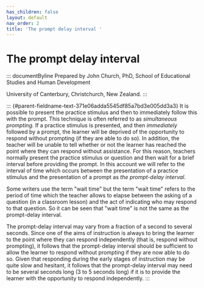 ```yaml
---
has_children: false
layout: default
nav_order: 2
title: 'The prompt delay interval '
---
```

# The prompt delay interval 


::: documentByline
Prepared by John Church, PhD, School of Educational Studies and Human
Development

University of Canterbury, Christchurch, New Zealand.
:::

::: {#parent-fieldname-text-371e06adda5545df85a7bd3e005dd3a3}
It is possible to present the practice stimulus and then to immediately
follow this with the prompt. This technique is often referred to as
*simultaneous prompting.* If a practice stimulus is presented, and then
*immediately* followed by a prompt, the learner will be deprived of the
opportunity to respond without prompting (if they are able to do so). In
addition, the teacher will be unable to tell whether or not the learner
has reached the point where they can respond without assistance. For
this reason, teachers normally present the practice stimulus or question
and then wait for a brief interval before providing the prompt. In this
account we will refer to the interval of time which occurs between the
presentation of a practice stimulus and the presentation of a prompt as
*the prompt-delay interval*.

Some writers use the term "wait time" but the term "wait time" refers to
the period of time which the teacher allows to elapse between the asking
of a question (in a classroom lesson) and the act of indicating who may
respond to that question. So it can be seen that "wait time" is not the
same as the prompt-delay interval.

The prompt-delay interval may vary from a fraction of a second to
several seconds. Since one of the aims of instruction is always to bring
the learner to the point where they can respond independently (that is,
respond without prompting), it follows that the prompt-delay interval
should be sufficient to allow the learner to respond without prompting
if they are now able to do so. Given that responding during the early
stages of instruction may be quite slow and hesitant, it follows that
the prompt-delay interval may need to be several seconds long (3 to 5
seconds long) if it is to provide the learner with the opportunity to
respond independently.
:::
